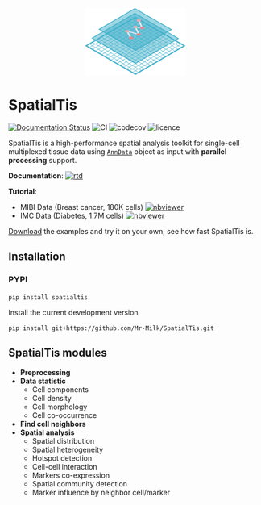 <p align="center">
<img src="https://raw.githubusercontent.com/Mr-Milk/SpatialTis/master/src/Logo.svg" width="200"/>
<p/>


# SpatialTis
[![Documentation Status](https://readthedocs.org/projects/spatialtis/badge/?version=latest)](https://spatialtis.readthedocs.io/en/latest/?badge=latest) ![CI](https://github.com/Mr-Milk/SpatialTis/workflows/CI/badge.svg) ![codecov](https://codecov.io/gh/Mr-Milk/SpatialTis/branch/master/graph/badge.svg?token=DYNZ45IPSQ) ![licence](https://badgen.net/badge/licence/Apache%202%2E0/blue)

SpatialTis is a high-performance spatial analysis toolkit for single-cell multiplexed tissue data using [`AnnData`](https://icb-anndata.readthedocs-hosted.com/en/stable/#) object as input with **parallel processing** support.

**Documentation**: [![rtd](https://badgen.net/badge/view%20on/read%20the%20docs/blue)](https://spatialtis.readthedocs.io/en/latest/)

**Tutorial**: 
- MIBI Data (Breast cancer, 180K cells) [![nbviewer](https://badgen.net/badge/view%20on/nbviewer/orange)](https://nbviewer.jupyter.org/github/Mr-Milk/SpatialTis-Tutorial/blob/master/Tutorial-1%20%28MIBI-dataset%29.ipynb)
- IMC Data (Diabetes, 1.7M cells) [![nbviewer](https://badgen.net/badge/view%20on/nbviewer/orange)](https://nbviewer.jupyter.org/github/Mr-Milk/SpatialTis-Tutorial/blob/master/Tutorial-2%20%28IMC-dataset%29.ipynb)

[Download](https://github.com/Mr-Milk/SpatialTis-Tutorial) the examples and try it on your own, see how fast SpatialTis is.

## Installation

### PYPI

```shell
pip install spatialtis
```

Install the current development version

```shell
pip install git+https://github.com/Mr-Milk/SpatialTis.git
```



## SpatialTis modules

- **Preprocessing**
- **Data statistic**
    - Cell components
    - Cell density
    - Cell morphology
    - Cell co-occurrence
- **Find cell neighbors**
- **Spatial analysis**
    - Spatial distribution
    - Spatial heterogeneity
    - Hotspot detection
    - Cell-cell interaction
    - Markers co-expression
    - Spatial community detection
    - Marker influence by neighbor cell/marker

